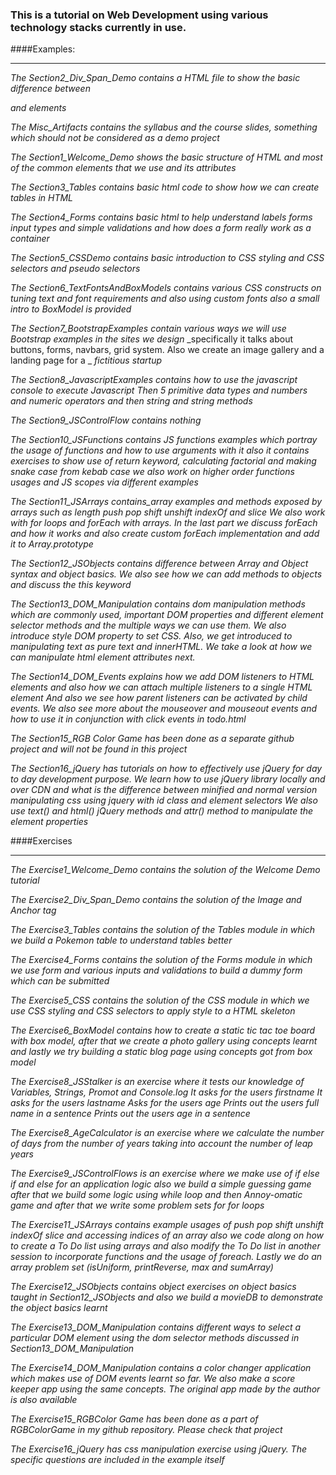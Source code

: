 ### This is a tutorial on Web Development using various technology stacks currently in use.

####Examples:
***
_The Section2_Div_Span_Demo contains a HTML file to show the basic difference between <div> and <span> elements_

_The Misc_Artifacts contains the syllabus and the course slides, something which should not be considered as a demo project_

_The Section1_Welcome_Demo shows the basic structure of HTML and most of the common elements that we use and its attributes_

_The Section3_Tables contains basic html code to show how we can create tables in HTML_

_The Section4_Forms contains basic html to help understand labels forms input types and simple validations and how does a form really work as a container_

_The Section5_CSSDemo contains basic introduction to CSS styling and CSS selectors and pseudo selectors_

_The Section6_TextFontsAndBoxModels contains various CSS constructs on tuning text and font requirements and also using custom fonts also a small intro to BoxModel is provided_

_The Section7_BootstrapExamples contain various ways we will use Bootstrap examples in the sites we design_
_specifically it talks about buttons, forms, navbars, grid system. Also we create an image gallery and a landing page for a _
_fictitious startup_

_The Section8_JavascriptExamples contains how to use the javascript console to execute Javascript_
_Then 5 primitive data types and numbers and numeric operators and then string and string methods_

_The Section9_JSControlFlow contains nothing_

_The Section10_JSFunctions contains JS functions examples which portray the usage of functions and how to use arguments with it_
_also it contains exercises to show use of return keyword, calculating factorial and making snake case from kebab case_
_we also work on higher order functions usages and JS scopes via different examples_

_The Section11_JSArrays contains_array examples and methods exposed by arrays such as length push pop shift unshift indexOf and slice_
_We also work with for loops and forEach with arrays. In the last part we discuss forEach and how it works and also create custom_
_forEach implementation and add it to Array.prototype_

_The Section12_JSObjects contains difference between Array and Object syntax and object basics. We also see how we can add methods_
_to objects and discuss the this keyword_

_The Section13_DOM_Manipulation contains dom manipulation methods which are commonly used, important DOM properties_
_and different element selector methods and the multiple ways we can use them. We also introduce style DOM property to set CSS._
_Also, we get introduced to manipulating text as pure text and innerHTML. We take a look at how we can manipulate html element attributes next._

_The Section14_DOM_Events explains how we add DOM listeners to HTML elements and also how we can attach multiple listeners to a single HTML element_
_And also we see how parent listeners can be activated by child events. We also see more about the mouseover and mouseout events and how to use it_
_in conjunction with click events in todo.html_

_The Section15_RGB Color Game has been done as a separate github project and will not be found in this project_

_The Section16_jQuery has tutorials on how to effectively use jQuery for day to day development purpose. We learn_
_how to use jQuery library locally and over CDN and what is the difference between minified and normal version_
_manipulating css using jquery with id class and element selectors_
_We also use text() and html() jQuery methods and attr() method to manipulate the element properties_

####Exercises
***

_The Exercise1_Welcome_Demo contains the solution of the Welcome Demo tutorial_

_The Exercise2_Div_Span_Demo contains the solution of the Image and Anchor tag_

_The Exercise3_Tables contains the solution of the Tables module in which we build a Pokemon table to understand tables better_

_The Exercise4_Forms contains the solution of the Forms module in which we use form and various inputs and validations to build a dummy form which can be submitted_

_The Exercise5_CSS contains the solution of the CSS module in which we use CSS styling and CSS selectors to apply style to a HTML skeleton_

_The Exercise6_BoxModel contains how to create a static tic tac toe board with box model, after that we create a photo gallery using concepts learnt and lastly_
_we try building a static blog page using concepts got from box model_

_The Exercise8_JSStalker is an exercise where it tests our knowledge of Variables, Strings, Promot and Console.log_
_It asks for the users firstname_
_It asks for the users lastname_
_Asks for the users age_
_Prints out the users full name in a sentence_
_Prints out the users age in a sentence_

_The Exercise8_AgeCalculator is an exercise where we calculate the number of days from the number of years taking into_
_account the number of leap years_

_The Exercise9_JSControlFlows is an exercise where we make use of if else if and else for an application logic_
_also we build a simple guessing game after that we build some logic using while loop and then Annoy-omatic game
and after that we write some problem sets for for loops_

_The Exercise11_JSArrays contains example usages of push pop shift unshift indexOf slice and accessing indices of an array_
_also we code along on how to create a To Do list using arrays and also modify the To Do list in another session to incorporate functions
and the usage of foreach. Lastly we do an array problem set (isUniform, printReverse, max and sumArray)_

_The Exercise12_JSObjects contains object exercises on object basics taught in Section12_JSObjects_
_and also we build a movieDB to demonstrate the object basics learnt_

_The Exercise13_DOM_Manipulation contains different ways to select a particular DOM element using the dom selector methods discussed_
_in Section13_DOM_Manipulation_

_The Exercise14_DOM_Manipulation contains a color changer application which makes use of DOM events learnt so far. We also make a score keeper app
using the same concepts. The original app made by the author is also available_

_The Exercise15_RGBColor Game has been done as a part of RGBColorGame in my github repository. Please check that project_

_The Exercise16_jQuery has css manipulation exercise using jQuery. The specific questions are included in the example itself_